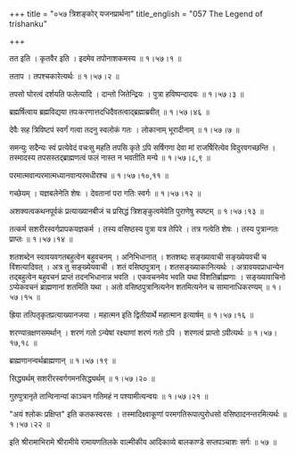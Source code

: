 +++
title = "०५७ त्रिशङ्कोर् यजनप्रार्थना"
title_english = "057 The Legend of trishanku"

+++


तत इति । कृतवैर इति । इदमेव तपोनाशकमस्य  ॥  १।५७।१  ॥   

  

तताप । तपश्चकारेत्यर्थः  ॥  १।५७।२  ॥   

  

तपसो घोरत्वं दर्शयति फलेत्यादि । दान्तो जितेन्द्रियः । पुत्रा
हविष्पन्दादयः  ॥  १।५७।३  ॥   

  

ब्रह्मर्षित्वाय ब्रह्मविद्यया तपःकरणात्तदधिदैवतत्वाद्ब्रह्माब्रवीत्  ॥ 
१।५७।४६  ॥   

  

देवैः सह त्रिविष्टपं स्वर्गं गत्वा तदनु स्वलोकं गतः । लोकानाम्
भूरादीनाम्  ॥  १।५७।७  ॥   

  

समन्युः सदैन्यः स्वं प्रत्येवेदं वचःसु महति तपसि कृते ऽपि सर्षिगणा देवा
मां राजर्षिरित्येव विदुरवगच्छन्ति । तस्मादस्य तपसस्तद्ब्राह्मणत्वं फलं
नास्त न भवतीति मन्ये  ॥  १।५७।८,९  ॥   

  

परमात्मवान्परमात्मध्यानवान्परमधीरश्च  ॥  १।५७।१०,११  ॥   

  

गच्छेयम् । यज्ञबलेनेति शेषः । देवतानां परा गतिः स्वर्गः  ॥  १।५७।१२  ॥   

  

अशक्यत्वकथनपूर्वकं प्रत्याख्यानबीजं च प्रसिद्धं त्रिशङ्कुत्वमेवेति
पुराणेषु स्पष्टम्  ॥  १।५७।१३  ॥   

  

तत्कर्म सशरीरस्वर्गप्रापकयज्ञकर्म । तस्य वसिष्ठस्य पुत्रा यत्र तेपिरे ।
तत्र गत्वेति शेषः । तस्य पुत्रान्गतः प्राप्तः  ॥  १।५७।१४  ॥   

  

शतशब्देन स्वावयवगतबहुत्वेन बहुवचनम् । अनिभिधानात् । शतशब्दः सङ्ख्यावाची
सङ्ख्येयवची च विंशत्यादिवत् । अत्र तु सङ्ख्येयवाची । शतं वसिष्ठपुत्रान्
। शतसङ्ख्याकानित्यर्थः । अत्रावयवप्राधान्येन तद्बहुत्वेन बहुवचनं
प्राप्तं तदनभिधानान्न भवति । एकवचनमेव भवति यथा विंशतिर्ब्राह्मणाः ।
सङ्ख्यावाचिनो ऽप्येकवचनं ब्राह्मणानां शतमिति यथा । अतो
वसिष्ठपुत्रानित्यनेन शतमित्यनेन च सामानाधिकरण्यम्  ॥  १।५७।१५  ॥   

  

ह्रिया तत्पितृकृतप्रत्याख्यानजया । महात्मन इति द्वितीयार्थे महात्मान
इत्यार्षम्  ॥  १।५७।१६  ॥   

  

शरण्यान्रक्षणसमर्थान् । शरणं गतो ऽन्येषां रक्ष्याणां शरणं गतो ऽपि ।
शरणत्वं प्राप्तो ऽपीत्यर्थः  ॥  १।५७।१७,१८  ॥   

  

ब्राह्मणानन्वर्थब्राह्मणान्  ॥  १।५७।१९  ॥   

  

सिद्ध्यर्थम् सशरीरस्वर्गगमनसिद्ध्यर्थम्  ॥  १।५७।२०  ॥   

  

गुरुपुत्रानृते तान्विनान्यां काञ्चन गतिमहं न पश्यामीत्यन्वयः  ॥  १।५७।२१
 ॥   

  

"अयं श्लोकः प्रक्षिप्त" इति कतकस्वरसः । तस्मादिक्ष्वाकूणां
परमगतिरूपात्पुरोधसो वसिष्ठादनन्तरमित्यर्थः  ॥  १।५७।२२  ॥   

  

इति श्रीरामाभिरामे श्रीरामीये रामायणतिलके वाल्मीकीय आदिकाव्ये बालकाण्डे
सप्तपञ्चाशः सर्गः  ॥  ५७  ॥   

  


